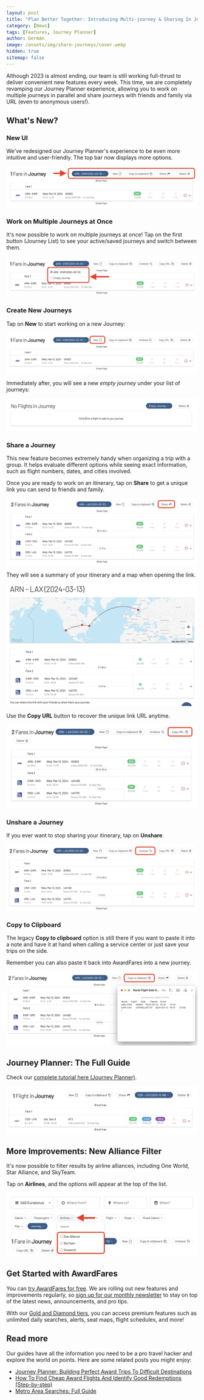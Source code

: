 ```yaml
---
layout: post
title: "Plan Better Together: Introducing Multi-journey & Sharing In Journey Planner"
category: [News]
tags: [Features, Journey Planner]
author: Germán
image: /assets/img/share-journeys/cover.webp
hidden: true
sitemap: false
---
```


Although 2023 is almost ending, our team is still working full-thrust to deliver convenient new features every week. This time, we are completely revamping our Journey Planner experience, allowing you to work on multiple journeys in parallel and share journeys with friends and family via URL (even to anonymous users!).

## What's New?

### New UI

We've redesigned our Journey Planner's experience to be even more intuitive and user-friendly. The top bar now displays more options.

<img src="../assets/img/share-journeys/journey-planner-new-ui.webp" alt="New UI of the Journey planner." class="noborder"/>

### Work on Multiple Journeys at Once

It's now possible to work on multiple journeys at once! Tap on the first button (Journey List) to see your active/saved journeys and switch between them.

<img src="../assets/img/share-journeys/journey-planner-list.webp" alt="List of journeys in AwardFares." class="noborder"/>

### Create New Journeys

Tap on **New** to start working on a new Journey:

<img src="../assets/img/share-journeys/journey-planner-new.webp" alt="Create a new journey." class="noborder"/>

Immediately after, you will see a new *empty journey* under your list of journeys:

<img src="../assets/img/share-journeys/journey-planner-empty.webp" alt="Empty Journey in Journey planner." class="noborder"/>

### Share a Journey

This new feature becomes extremely handy when organizing a trip with a group. It helps evaluate different options while seeing exact information, such as flight numbers, dates, and cities involved.

Once you are ready to work on an itinerary, tap on **Share** to get a unique link you can send to friends and family.

<img src="../assets/img/share-journeys/journey-planner-share.webp" alt="Empty Journey in Journey planner." class="noborder"/>

They will see a summary of your itinerary and a map when opening the link.

<img src="../assets/img/share-journeys/journey-planner-map.webp" alt="Empty Journey in Journey planner." class="noborder"/>

Use the **Copy URL** button to recover the unique link URL anytime.

<img src="../assets/img/share-journeys/journey-planner-copy-url.webp" alt="Copy journey URL in AwardFares." class="noborder"/>

### Unshare a Journey

If you ever want to stop sharing your itinerary, tap on **Unshare**.

<img src="../assets/img/share-journeys/journey-planner-unshare.webp" alt="Empty Journey in Journey planner." class="noborder"/>

### Copy to Clipboard

The legacy **Copy to clipboard** option is still there if you want to paste it into a note and have it at hand when calling a service center or just save your trips on the side.

Remember you can also paste it back into AwardFares into a new journey.

<img src="../assets/img/share-journeys/journey-planner-copy-to-clipboard.webp" alt="Copy journey into clipboard." class="noborder"/>

## Journey Planner: The Full Guide

Check our [complete tutorial here (Journey Planner)](https://blog.awardfares.com/journey-planner/).

<img src="../assets/img/introducing-flying-blue/journey-planner.webp" alt="New Journey Planner experience in AwardFares." class="noborder"/>

## More Improvements: New Alliance Filter

It's now possible to filter results by airline alliances, including One World, Star Alliance, and SkyTeam.

Tap on **Airlines**, and the options will appear at the top of the list.

<img src="../assets/img/share-journeys/alliance-filter.webp" alt="Filter by Airline Alliance." class="noborder"/>

## Get Started with AwardFares

You can [try AwardFares for free](https://awardfares.com/). We are rolling out new features and improvements regularly, so [sign up for our monthly newsletter](https://awardfares.com/newsletter) to stay on top of the latest news, announcements, and pro tips.

With our [Gold and Diamond tiers](https://awardfares.com/pricing), you can access premium features such as unlimited daily searches, alerts, seat maps, flight schedules, and more!

## Read more

Our guides have all the information you need to be a pro travel hacker and explore the world on points. Here are some related posts you might enjoy:

- [Journey Planner: Building Perfect Award Trips To Difficult Destinations](https://blog.awardfares.com/journey-planner/)
- [How To Find Cheap Award Flights And Identify Good Redemptions (Step-by-step)](https://blog.awardfares.com/how-to-find-cheap-award-flights/)
- [Metro Area Searches: Full Guide](https://blog.awardfares.com/metro-area-search-guide/)